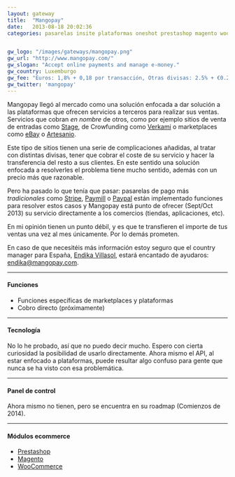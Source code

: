 ```yaml
---
layout: gateway
title:  "Mangopay"
date:   2013-08-18 20:02:36
categories: pasarelas insite plataformas oneshot prestashop magento woocommerce


gw_logo: "/images/gateways/mangopay.png"
gw_url: "http://www.mangopay.com/"
gw_slogan: "Accept online payments and manage e-money."
gw_country: Luxemburgo
gw_fee: "Euros: 1,8% + 0,18 por transacción, Otras divisas: 2.5% + €0.25"
gw_twitter: 'mangopay'
---
```


Mangopay llegó al mercado como una solución enfocada a dar solución a las plataformas que ofrecen servicios a terceros para realizar sus ventas. Servicios que cobran _en nombre_ de otros, como por ejemplo sitios de venta de entradas como [Stage](http://www.stagehq.com), de Crowfunding como [Verkami](http://www.verkami.com) o marketplaces como [eBay](http://www.ebay.es) o [Artesanio](http://www.artesanio.com). 

Este tipo de sitios tienen una serie de complicaciones añadidas, al tratar con distintas divisas, tener que cobrar el coste de su servicio y hacer la transferencia del resto a sus clientes. En este sentido una solución enfocada a resolverles el problema tiene mucho sentido, además con un precio más que razonable.

Pero ha pasado lo que tenía que pasar: pasarelas de pago más _tradicionales_ como [Stripe](/stripe/), [Paymill](/paymill/) o [Paypal](/paypal/) están implementado funciones para resolver estos casos y Mangopay está punto de ofrecer (Sept/Oct 2013) su servicio directamente a los comercios (tiendas, aplicaciones, etc).

En mi opinión tienen un punto débil, y es que te transfieren el importe de tus ventas una vez al mes únicamente. Por lo demás prometen.

En caso de que necesitéis más información estoy seguro que el country manager para España, [Endika Villasol](https://twitter.com/EndikaVillasol), estará encantado de ayudaros: endika@mangopay.com.

-------------

#### Funciones

- Funciones específicas de marketplaces y plataformas
- Cobro directo (próximamente)

-------------

#### Tecnología

No lo he probado, así que no puedo decir mucho. Espero con cierta curiosidad la posibilidad de usarlo directamente. Ahora mismo el API, al estar enfocado a plataformas, puede resultar algo confuso para gente que nunca se ha visto con esa problemática.

-------------

#### Panel de control

Ahora mismo no tienen, pero se encuentra en su roadmap (Comienzos de 2014).

-------------

#### Módulos ecommerce

- [Prestashop](http://addons.prestashop.com/fr/modules-paiement-prestashop/8795-payplug-paiement-en-ligne-simple-et-securise-.html)
- [Magento](http://www.magentocommerce.com/magento-connect/marketplace-mangopay-payment-gateway.html)
- [WooCommerce](https://wordpress.org/plugins/woocommerce-novalnet-gateway/)
